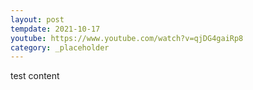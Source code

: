 ```yaml
---
layout: post
tempdate: 2021-10-17
youtube: https://www.youtube.com/watch?v=qjDG4gaiRp8
category: _placeholder
---
```

test content